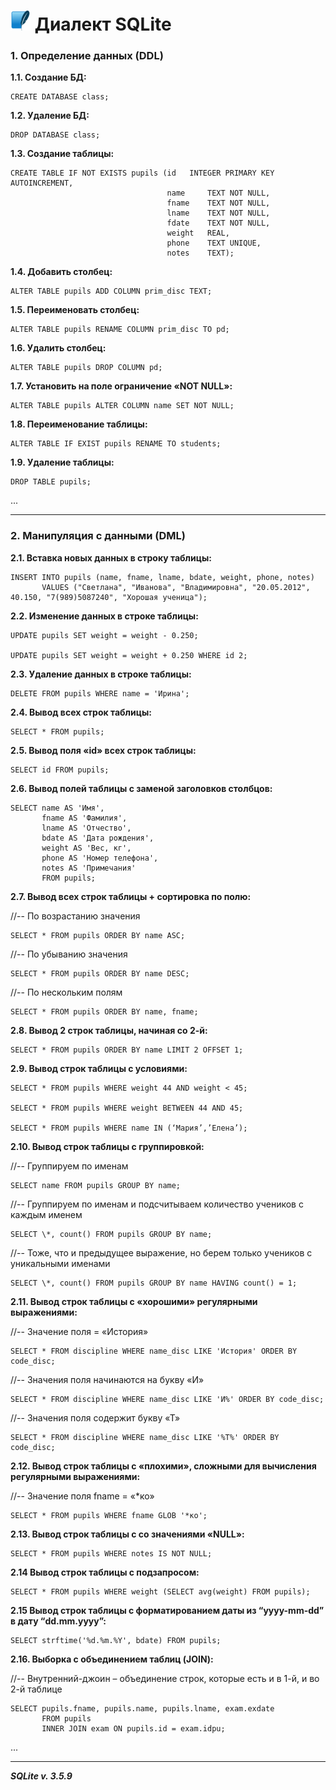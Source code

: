 # ![](../assets/img/sqlite.png) Диалект SQLite


### 1. Определение данных (DDL)


**1.1. Создание БД:**
```
CREATE DATABASE class;
```

**1.2. Удаление БД:**
```
DROP DATABASE class;
```

**1.3. Создание таблицы:**
```
CREATE TABLE IF NOT EXISTS pupils (id	INTEGER PRIMARY KEY AUTOINCREMENT,
                                   name 	TEXT NOT NULL,
                                   fname	TEXT NOT NULL,
                                   lname	TEXT NOT NULL,
                                   fdate	TEXT NOT NULL,
                                   weight	REAL,
                                   phone	TEXT UNIQUE,
                                   notes	TEXT);
```

**1.4. Добавить столбец:**
```
ALTER TABLE pupils ADD COLUMN prim_disc TEXT;
```

**1.5. Переименовать столбец:**
```
ALTER TABLE pupils RENAME COLUMN prim_disc TO pd;
```

**1.6. Удалить столбец:**
```
ALTER TABLE pupils DROP COLUMN pd;
```

**1.7. Установить на поле ограничение «NOT NULL»:**
```
ALTER TABLE pupils ALTER COLUMN name SET NOT NULL;
```

**1.8. Переименование таблицы:**
```
ALTER TABLE IF EXIST pupils RENAME TO students;
```

**1.9. Удаление таблицы:**
```
DROP TABLE pupils;
```

...

___


### 2. Манипуляция с данными (DML)

**2.1. Вставка новых данных в строку таблицы:**
```
INSERT INTO pupils (name, fname, lname, bdate, weight, phone, notes) 
       VALUES ("Светлана", "Иванова", "Владимировна", "20.05.2012", 40.150, "7(989)5087240", "Хорошая ученица");
```

**2.2. Изменение данных в строке таблицы:**
```
UPDATE pupils SET weight = weight - 0.250;

UPDATE pupils SET weight = weight + 0.250 WHERE id 2;
```

**2.3. Удаление данных в строке таблицы:**
```
DELETE FROM pupils WHERE name = 'Ирина';
```

**2.4. Вывод всех строк таблицы:**
```
SELECT * FROM pupils;
```

**2.5. Вывод поля «id» всех строк таблицы:**
```
SELECT id FROM pupils;
```

**2.6. Вывод полей таблицы с заменой заголовков столбцов:**
```
SELECT name AS 'Имя',
       fname AS 'Фамилия',
       lname AS 'Отчество',
       bdate AS 'Дата рождения',
       weight AS 'Вес, кг',
       phone AS 'Номер телефона',
       notes AS 'Примечания'
       FROM pupils;
```

**2.7. Вывод всех строк таблицы + сортировка по полю:**

//-- По возрастанию значения
```
SELECT * FROM pupils ORDER BY name ASC;
```

//-- По убыванию значения
```
SELECT * FROM pupils ORDER BY name DESC;
```

//-- По нескольким полям
```
SELECT * FROM pupils ORDER BY name, fname;
```

**2.8. Вывод 2 строк таблицы, начиная со 2-й:**
```
SELECT * FROM pupils ORDER BY name LIMIT 2 OFFSET 1;
```

**2.9. Вывод строк таблицы с условиями:**
```
SELECT * FROM pupils WHERE weight 44 AND weight < 45;

SELECT * FROM pupils WHERE weight BETWEEN 44 AND 45;

SELECT * FROM pupils WHERE name IN (‘Мария’,’Елена’);
```

**2.10. Вывод строк таблицы с группировкой:**

//-- Группируем по именам
```
SELECT name FROM pupils GROUP BY name;
```

//-- Группируем по именам и подсчитываем количество учеников с каждым именем
```
SELECT \*, count() FROM pupils GROUP BY name;
```

//-- Тоже, что и предыдущее выражение, но берем только учеников с уникальными именами
```
SELECT \*, count() FROM pupils GROUP BY name HAVING count() = 1;
```

**2.11. Вывод строк таблицы с «хорошими» регулярными выражениями:**

//-- Значение поля = «История»
```
SELECT * FROM discipline WHERE name_disc LIKE 'История' ORDER BY code_disc;
```

//-- Значения поля начинаются на букву «И»
```
SELECT * FROM discipline WHERE name_disc LIKE 'И%' ORDER BY code_disc;
```

//-- Значения поля содержит букву «Т»
```
SELECT * FROM discipline WHERE name_disc LIKE '%T%' ORDER BY code_disc;
```

**2.12. Вывод строк таблицы с «плохими», сложными для вычисления  регулярными выражениями:**

//-- Значение поля fname = «\*ко»
```
SELECT * FROM pupils WHERE fname GLOB '*ко';
```

**2.13. Вывод строк таблицы с со значениями «NULL»:**
```
SELECT * FROM pupils WHERE notes IS NOT NULL;
```

**2.14 Вывод строк таблицы с подзапросом:**
```
SELECT * FROM pupils WHERE weight (SELECT avg(weight) FROM pupils);
```

**2.15 Вывод строк таблицы с форматированием даты из “yyyy-mm-dd” в дату “dd.mm.yyyy”:**
```
SELECT strftime('%d.%m.%Y', bdate) FROM pupils;
```

**2.16. Выборка с объединением таблиц (JOIN):**

//-- Внутренний-джоин – объединение строк, которые есть и в 1-й, и во 2-й таблице
```
SELECT pupils.fname, pupils.name, pupils.lname, exam.exdate 
       FROM pupils 
       INNER JOIN exam ON pupils.id = exam.idpu;
```

...

___       
***SQLite v. 3.5.9***